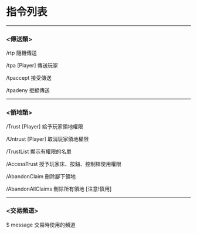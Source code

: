 # 指令列表
***
### <傳送類>
/rtp 隨機傳送

/tpa [Player] 傳送玩家

/tpaccept 接受傳送

/tpadeny 拒絕傳送

***
### <領地類>
/Trust [Player] 給予玩家領地權限

/Untrust [Player] 取消玩家領地權限

/TrustList 顯示有權限的名單

/AccessTrust 授予玩家床、按鈕、控制桿使用權限

/AbandonClaim  刪除腳下領地

/AbandonAllClaims 刪除所有領地 [注意!慎用]
***
### <交易頻道>
$ message 交易時使用的頻道
